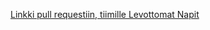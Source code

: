 [Linkki pull requestiin, tiimille Levottomat Napit](https://github.com/Levottomat-Napit/mininapit/pull/37)
